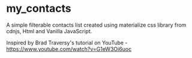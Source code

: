# my_contacts

A simple filterable contacts list created using materialize css library from cdnjs, Html and Vanilla JavaScript.

Inspired by Brad Traversy's tutorial on YouTube - https://www.youtube.com/watch?v=G1eW3Oi6uoc

